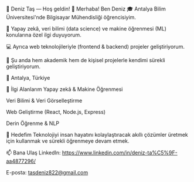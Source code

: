 🌊 Deniz Taş — Hoş geldin!
👋 Merhaba! Ben Deniz
🎓 Antalya Bilim Üniversitesi'nde Bilgisayar Mühendisliği öğrencisiyim.

🤖 Yapay zekâ, veri bilimi (data science) ve makine öğrenmesi (ML) konularına özel ilgi duyuyorum.

💻 Ayrıca web teknolojileriyle (frontend & backend) projeler geliştiriyorum.

🌱 Şu anda hem akademik hem de kişisel projelerle kendimi sürekli geliştiriyorum.

📍 Antalya, Türkiye

🚀 İlgi Alanlarım
Yapay zekâ & Makine Öğrenmesi

Veri Bilimi & Veri Görselleştirme

Web Geliştirme (React, Node.js, Express)

Derin Öğrenme & NLP

💼 Hedefim
Teknolojiyi insan hayatını kolaylaştıracak akıllı çözümler üretmek için kullanmak ve sürekli öğrenmeye devam etmek.

📫 Bana Ulaş
LinkedIn: https://www.linkedin.com/in/deniz-ta%C5%9F-aa4877296/

E-posta: tasdeniz822@gmail.com

